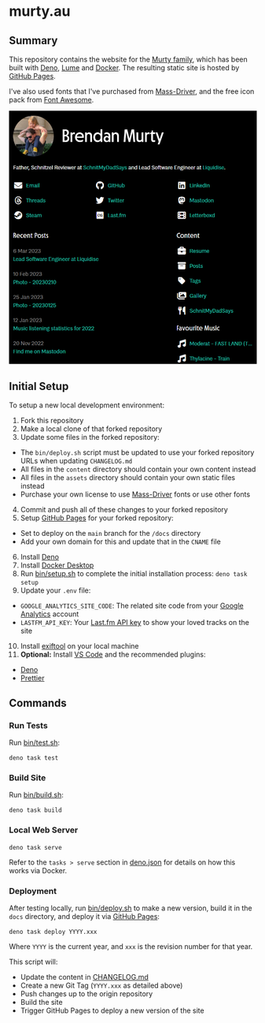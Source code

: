 # murty.au

## Summary

This repository contains the website for the [Murty family](https://murty.au/), which has been built with [Deno](https://deno.land/), [Lume](https://lumeland.github.io/) and [Docker](https://www.docker.com/). The resulting static site is hosted by [GitHub Pages](https://pages.github.com/).

I've also used fonts that I've purchased from [Mass-Driver](https://mass-driver.com/), and the free icon pack from [Font Awesome](https://fontawesome.com/).

![Screenshot of main index page](preview.png)

## Initial Setup

To setup a new local development environment:

1. Fork this repository
2. Make a local clone of that forked repository
3. Update some files in the forked repository:

- The `bin/deploy.sh` script must be updated to use your forked repository URLs when updating `CHANGELOG.md`
- All files in the `content` directory should contain your own content instead
- All files in the `assets` directory should contain your own static files instead
- Purchase your own license to use [Mass-Driver](https://mass-driver.com/) fonts or use other fonts

4. Commit and push all of these changes to your forked repository
5. Setup [GitHub Pages](https://pages.github.com/) for your forked repository:

- Set to deploy on the `main` branch for the `/docs` directory
- Add your own domain for this and update that in the `CNAME` file

6. Install [Deno](https://deno.land/)
7. Install [Docker Desktop](https://www.docker.com/products/docker-desktop/)
8. Run [bin/setup.sh](bin/setup.sh) to complete the initial installation process: `deno task setup`
9. Update your `.env` file:

- `GOOGLE_ANALYTICS_SITE_CODE`: The related site code from your [Google Analytics](https://analytics.google.com/) account
- `LASTFM_API_KEY`: Your [Last.fm API key](https://www.last.fm/api/account/create) to show your loved tracks on the site

10. Install [exiftool](https://exiftool.org/) on your local machine
11. **Optional:** Install [VS Code](https://code.visualstudio.com/) and the recommended plugins:

- [Deno](https://marketplace.visualstudio.com/items?itemName=denoland.vscode-deno)
- [Prettier](https://marketplace.visualstudio.com/items?itemName=esbenp.prettier-vscode)

## Commands

### Run Tests

Run [bin/test.sh](bin/test.sh):

```
deno task test
```

### Build Site

Run [bin/build.sh](bin/build.sh):

```
deno task build
```

### Local Web Server

```
deno task serve
```

Refer to the `tasks > serve` section in [deno.json](deno.json) for details on how this works via Docker.

### Deployment

After testing locally, run [bin/deploy.sh](bin/deploy.sh) to make a new version, build it in the `docs` directory, and deploy it via [GitHub Pages](https://pages.github.com/):

```
deno task deploy YYYY.xxx
```

Where `YYYY` is the current year, and `xxx` is the revision number for that year.

This script will:

- Update the content in [CHANGELOG.md](CHANGELOG.md)
- Create a new Git Tag (`YYYY.xxx` as detailed above)
- Push changes up to the origin repository
- Build the site
- Trigger GitHub Pages to deploy a new version of the site

